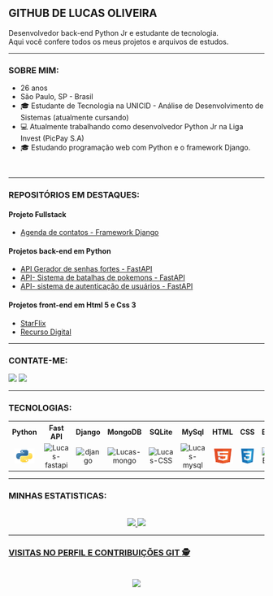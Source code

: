 ## GITHUB DE LUCAS OLIVEIRA
Desenvolvedor back-end Python Jr e estudante de tecnologia.<br>
Aqui você confere todos os meus projetos e arquivos de estudos.
<br>
<hr>

### SOBRE MIM:

- 26 anos<br>
- São Paulo, SP - Brasil <br>
- 🎓 Estudante de Tecnologia na UNICID - Análise de Desenvolvimento de Sistemas (atualmente cursando)<br> 
- 💻 Atualmente trabalhando como desenvolvedor Python Jr na Liga Invest (PicPay S.A)<br>
- 🎓 Estudando programação web com Python e o framework Django.
<br> 

<hr>

### REPOSITÓRIOS EM DESTAQUES:

<!-- REPO-POST-LIST:START -->
#### Projeto Fullstack
- [Agenda de contatos - Framework Django](https://github.com/lucas-ioliveira/agenda_contatos_django)


#### Projetos back-end em Python

- [API Gerador de senhas fortes - FastAPI ](https://github.com/lucas-ioliveira/gerador_senhas_fast_api)
- [API- Sistema de batalhas de pokemons - FastAPI](https://github.com/lucas-ioliveira/pokemon_battle_fast_api)
- [API- sistema de autenticação de usuários - FastAPI](https://github.com/lucas-ioliveira/fast_api_autenticacao)

#### Projetos front-end em Html 5 e Css 3
- [StarFlix](https://github.com/lucas-ioliveira/star_flix)
- [Recurso Digital](https://github.com/lucas-ioliveira/recurso_digital)
<!-- REPO-POST-LIST:END -->
<hr>


### CONTATE-ME:

  <a href="https://www.linkedin.com/in/lucas-oliveira-8014a5232/" target="_blank"><img src="https://img.shields.io/badge/-LinkedIn-%230077B5?style=for-the-badge&logo=linkedin&logoColor=white" target="_blank"></a>
  <a href = "mailto:lucasio2008@gmail.com"><img src="https://img.shields.io/badge/-Gmail-%23333?style=for-the-badge&logo=gmail&logoColor=white" target="_blank"></a>
  
  

<hr>

### TECNOLOGIAS:

<table style="text-align: center">        
    <tr>
          <th>Python</th>
          <th>Fast API</th>
          <th>Django</th>
          <th>MongoDB</th>
          <th>SQLite</th>
          <th>MySql</th>
          <th>HTML</th>
          <th>CSS</th>
          <th>BOOTSTRAP</th>
          
   </tr>
   <tr> 
        <td><img align="center" alt="Lucas-Python" height="30" width="40" src="https://raw.githubusercontent.com/devicons/devicon/master/icons/python/python-original.svg"></td>     
        <td><img align="center" alt="Lucas-fastapi" src="https://img.shields.io/badge/FastAPI-005571?style=for-the-badge&logo=fastapi"></td>
        <td><img align="center" alt="django" src="https://img.shields.io/badge/Django-092E20?style=for-the-badge&logo=django&logoColor=green"></td> 
        <td><img align="center" alt="Lucas-mongo" src="https://img.shields.io/badge/MongoDB-%234ea94b.svg?style=for-the-badge&logo=mongodb&logoColor=white"></td>
        <td><img align="center" alt="Lucas-CSS" height="30" width="50" src=https://img.shields.io/badge/sqlite-%2307405e.svg?style=for-the-badge&logo=sqlite&logoColor=white></td>
        <td><img align="center" alt="Lucas-mysql" src="https://img.shields.io/badge/MySQL-005C84?style=for-the-badge&logo=mysql&logoColor=white"></td>  
        <td><img align="center" alt="Lucas-HTML" height="30" width="40" src="https://raw.githubusercontent.com/devicons/devicon/master/icons/html5/html5-original.svg"></td>
        <td><img align="center" alt="Lucas-CSS" height="30" width="40" src="https://raw.githubusercontent.com/devicons/devicon/master/icons/css3/css3-original.svg"></td>
        <td><img align="center" alt="Lucas-BOOTSTRAP" height="30" width="40"src="https://cdn.jsdelivr.net/gh/devicons/devicon/icons/bootstrap/bootstrap-original.svg"/></td>
  </tr>
</table>

<hr>

### MINHAS ESTATISTICAS: <br>
<section>  
        <br>
      <div align="center">
        <a href="https://github.com/lucas-ioliveira">
        <img height="180em" src="https://github-readme-stats.vercel.app/api?username=lucas-ioliveira&show_icons=true&theme=calm&include_all_commits=false&count_private=true"/>
        <img height="180em" src="https://github-readme-stats.vercel.app/api/top-langs/?username=lucas-ioliveira&layout=compact&langs_count=7&theme=kacho_ga"/>
      </div>  
</section>
  <hr>  
  
### VISITAS NO PERFIL E CONTRIBUIÇÕES GIT :detective: <br><br>
 <p align="center"> 
   <img alingn="center" src="https://profile-counter.glitch.me/lucas-ioliveira/count.svg" />
 </p>   
  
          

